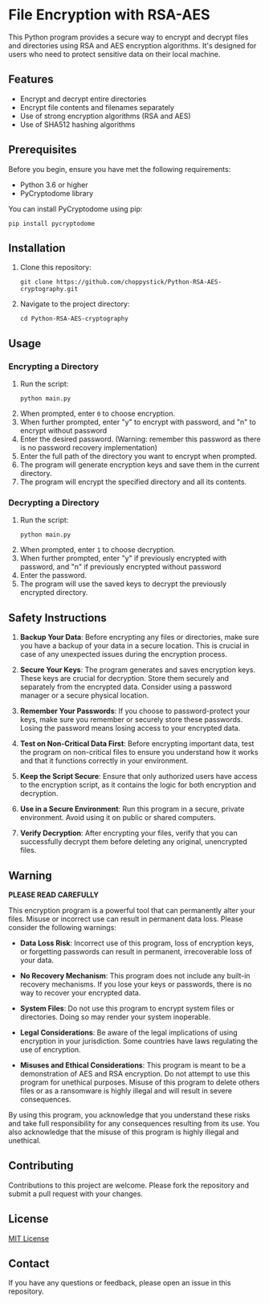 # File Encryption with RSA-AES

This Python program provides a secure way to encrypt and decrypt files and directories using RSA and AES encryption algorithms. It's designed for users who need to protect sensitive data on their local machine.

## Features

- Encrypt and decrypt entire directories
- Encrypt file contents and filenames separately
- Use of strong encryption algorithms (RSA and AES)
- Use of SHA512 hashing algorithms 

## Prerequisites

Before you begin, ensure you have met the following requirements:

- Python 3.6 or higher
- PyCryptodome library

You can install PyCryptodome using pip:

```
pip install pycryptodome
```

## Installation

1. Clone this repository:
   ```
   git clone https://github.com/choppystick/Python-RSA-AES-cryptography.git
   ```
2. Navigate to the project directory:
   ```
   cd Python-RSA-AES-cryptography

   ```

## Usage

### Encrypting a Directory

1. Run the script:
   ```
   python main.py
   ```
2. When prompted, enter `0` to choose encryption.
3. When further prompted, enter "y" to encrypt with password, and "n" to encrypt without password
4. Enter the desired password. (Warning: remember this password as there is no password recovery implementation)
5. Enter the full path of the directory you want to encrypt when prompted.
6. The program will generate encryption keys and save them in the current directory.
7. The program will encrypt the specified directory and all its contents.

### Decrypting a Directory

1. Run the script:
   ```
   python main.py
   ```
2. When prompted, enter `1` to choose decryption.
3. When further prompted, enter "y" if previously encrypted with password, and "n" if previously encrypted without password
3. Enter the password.
4. The program will use the saved keys to decrypt the previously encrypted directory.

## Safety Instructions

1. **Backup Your Data**: Before encrypting any files or directories, make sure you have a backup of your data in a secure location. This is crucial in case of any unexpected issues during the encryption process.

2. **Secure Your Keys**: The program generates and saves encryption keys. These keys are crucial for decryption. Store them securely and separately from the encrypted data. Consider using a password manager or a secure physical location.

3. **Remember Your Passwords**: If you choose to password-protect your keys, make sure you remember or securely store these passwords. Losing the password means losing access to your encrypted data.

4. **Test on Non-Critical Data First**: Before encrypting important data, test the program on non-critical files to ensure you understand how it works and that it functions correctly in your environment.

5. **Keep the Script Secure**: Ensure that only authorized users have access to the encryption script, as it contains the logic for both encryption and decryption.

6. **Use in a Secure Environment**: Run this program in a secure, private environment. Avoid using it on public or shared computers. 

7. **Verify Decryption**: After encrypting your files, verify that you can successfully decrypt them before deleting any original, unencrypted files.

## Warning

**PLEASE READ CAREFULLY**

This encryption program is a powerful tool that can permanently alter your files. Misuse or incorrect use can result in permanent data loss. Please consider the following warnings:

- **Data Loss Risk**: Incorrect use of this program, loss of encryption keys, or forgetting passwords can result in permanent, irrecoverable loss of your data.

- **No Recovery Mechanism**: This program does not include any built-in recovery mechanisms. If you lose your keys or passwords, there is no way to recover your encrypted data.

- **System Files**: Do not use this program to encrypt system files or directories. Doing so may render your system inoperable.

- **Legal Considerations**: Be aware of the legal implications of using encryption in your jurisdiction. Some countries have laws regulating the use of encryption. 

- **Misuses and Ethical Considerations**: This program is meant to be a demonstration of AES and RSA encryption. Do not attempt to use this program for unethical purposes. Misuse of this program to delete others files or as a ransomware is highly illegal and will result in severe consequences.

By using this program, you acknowledge that you understand these risks and take full responsibility for any consequences resulting from its use. You also acknowledge that the misuse of this program is highly illegal and unethical.

## Contributing

Contributions to this project are welcome. Please fork the repository and submit a pull request with your changes.

## License

[MIT License](https://opensource.org/licenses/MIT)

## Contact

If you have any questions or feedback, please open an issue in this repository.

